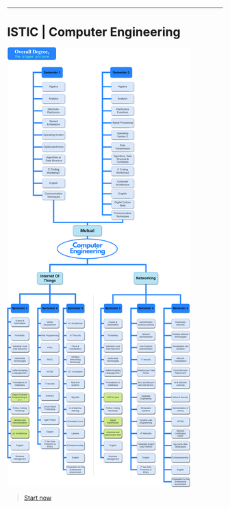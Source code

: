 
---

# ISTIC | Computer Engineering

![BRANCH_INSIGHT](images/Curriculum/CircEN.png)

> [Start now](overview.md)

